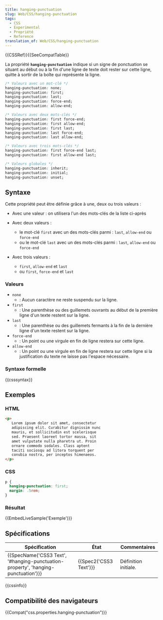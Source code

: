```yaml
---
title: hanging-punctuation
slug: Web/CSS/hanging-punctuation
tags:
  - CSS
  - Experimental
  - Propriété
  - Reference
translation_of: Web/CSS/hanging-punctuation
---
```

{{CSSRef}}{{SeeCompatTable}}

La propriété **`hanging-punctuation`** indique si un signe de ponctuation se situant au début ou à la fin d'une ligne de texte doit rester sur cette ligne, quitte à sortir de la boîte qui représente la ligne.

```css
/* Valeurs avec un mot-clé */
hanging-punctuation: none;
hanging-punctuation: first;
hanging-punctuation: last;
hanging-punctuation: force-end;
hanging-punctuation: allow-end;

/* Valeurs avec deux mots-clés */
hanging-punctuation: first force-end;
hanging-punctuation: first allow-end;
hanging-punctuation: first last;
hanging-punctuation: last force-end;
hanging-punctuation: last allow-end;

/* Valeurs avec trois mots-clés */
hanging-punctuation: first force-end last;
hanging-punctuation: first allow-end last;

/* Valeurs globales */
hanging-punctuation: inherit;
hanging-punctuation: initial;
hanging-punctuation: unset;
```

## Syntaxe

Cette propriété peut être définie grâce à une, deux ou trois valeurs :

- Avec une valeur : on utilisera l'un des mots-clés de la liste ci-après
- Avec deux valeurs :

  - le mot-clé `first` avec un des mots-clés parmi : `last`, `allow-end` ou `force-end`
  - ou le mot-clé `last` avec un des mots-clés parmi : `last`, `allow-end` ou `force-end`

- Avec trois valeurs :

  - `first`, `allow-end` et `last`
  - ou `first`, `force-end` et `last`

### Valeurs

- `none`
  - : Aucun caractère ne reste suspendu sur la ligne.
- `first`
  - : Une parenthèse ou des guillemets ouvrants au début de la première ligne d'un texte restent sur la ligne.
- `last`
  - : Une parenthèse ou des guillemets fermants à la fin de la dernière ligne d'un texte restent sur la ligne.
- `force-end`
  - : Un point ou une virgule en fin de ligne restera sur cette ligne.
- `allow-end`
  - : Un point ou une virgule en fin de ligne restera sur cette ligne si la justification du texte ne laisse pas l'espace nécessaire.

### Syntaxe formelle

{{csssyntax}}

## Exemples

### HTML

```html
<p>
   Lorem ipsum dolor sit amet, consectetur
   adipiscing elit. Curabitur dignissim nunc
   mauris, et sollicitudin est scelerisque
   sed. Praesent laoreet tortor massa, sit
   amet vulputate nulla pharetra ut. Proin
   ornare commodo sodales. Class aptent
   taciti sociosqu ad litora torquent per
   conubia nostra, per inceptos himenaeos.
</p>
```

### CSS

```css
p {
  hanging-punctuation: first;
  margin: .5rem;
}
```

### Résultat

{{EmbedLiveSample('Exemple')}}

## Spécifications

| Spécification                                                                                                | État                         | Commentaires         |
| ------------------------------------------------------------------------------------------------------------ | ---------------------------- | -------------------- |
| {{SpecName('CSS3 Text', '#hanging-punctuation-property', 'hanging-punctuation')}} | {{Spec2('CSS3 Text')}} | Définition initiale. |

{{cssinfo}}

## Compatibilité des navigateurs

{{Compat("css.properties.hanging-punctuation")}}
